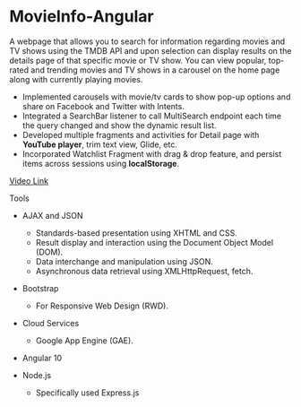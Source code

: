 # MovieInfo-Angular
 
A webpage that allows you to search for information regarding movies and TV shows using the TMDB API and upon selection can display results on the details page of that specific movie or TV show. You can view popular, top-rated and trending movies and TV shows in a carousel on the home page along with currently playing movies. 

- Implemented carousels with movie/tv cards to show pop-up options and share on Facebook and Twitter with Intents.
- Integrated a SearchBar listener to call MultiSearch endpoint each time the query changed and show the dynamic result list.
- Developed multiple fragments and activities for Detail page with **YouTube player**, trim text view, Glide, etc.
- Incorporated Watchlist Fragment with drag & drop feature, and persist items across sessions using **localStorage**.

[Video Link](https://www.youtube.com/watch?v=HjlNHsMEXAg&t=138s&ab_channel=YashChanchad)

Tools
- AJAX and JSON
  - Standards-based presentation using XHTML and CSS.
  - Result display and interaction using the Document Object Model (DOM).
  - Data interchange and manipulation using JSON.
  - Asynchronous data retrieval using XMLHttpRequest, fetch.

- Bootstrap
  - For Responsive Web Design (RWD).

- Cloud Services
  - Google App Engine (GAE).

- Angular 10

- Node.js
  - Specifically used Express.js
